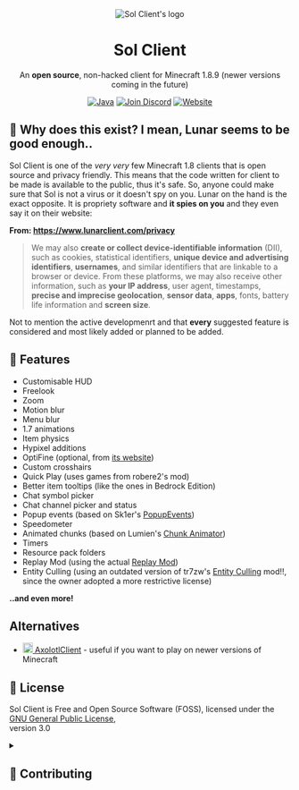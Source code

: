 <div align="center">

<img src="https://raw.githubusercontent.com/Sol-Client/client/develop/src/main/resources/assets/sol_client/textures/gui/icon.png" alt="Sol Client's logo">

# Sol Client

An **open source**, non-hacked client for Minecraft 1.8.9 (newer versions coming in the future)

<a href="https://www.java.com"><img alt="Java" src="https://cdn.jsdelivr.net/npm/@intergrav/devins-badges@3/assets/cozy/built-with/java_vector.svg"></a>
<a href="https://discord.gg/TSAkhgXNbK"><img alt="Join Discord" src="https://cdn.jsdelivr.net/npm/@intergrav/devins-badges@3/assets/cozy/social/discord-plural_vector.svg"></a>
<a href="https://sol-client.github.io"><img alt="Website" src="https://cdn.jsdelivr.net/npm/@intergrav/devins-badges@3/assets/cozy/documentation/website_vector.svg"></a>

</div>

## 🤔 Why does this exist? I mean, Lunar seems to be good enough..

Sol Client is one of the _very very_ few Minecraft 1.8 clients that is open source and privacy friendly. This means that the code written for client to be made is available to the public, thus it's safe. So, anyone could make sure that Sol is not a virus or it doesn't spy on you. Lunar on the hand is the exact opposite. It is propriety software and **it spies on you** and they even say it on their website:

**From: https://www.lunarclient.com/privacy**
> We may also **create or collect device-identifiable information** (DII), such as cookies, statistical identifiers, **unique device and advertising identifiers**, **usernames**, and similar identifiers that are linkable to a browser or device. From these platforms, we may also receive other information, such as **your IP address**, user agent, timestamps, **precise and imprecise geolocation**, **sensor data**, **apps**, fonts, battery life information and **screen size**.

Not to mention the active developmenrt and that **every** suggested feature is considered and most likely added or planned to be added.

## 📖 Features

- Customisable HUD
- Freelook
- Zoom
- Motion blur
- Menu blur
- 1.7 animations
- Item physics
- Hypixel additions
- OptiFine (optional, from [its website](https://optifine.net/downloads))
- Custom crosshairs
- Quick Play (uses games from robere2's mod)
- Better item tooltips (like the ones in Bedrock Edition)
- Chat symbol picker
- Chat channel picker and status
- Popup events (based on Sk1er's [PopupEvents](https://github.com/Sk1erLLC/PopupEvents))
- Speedometer
- Animated chunks (based on Lumien's [Chunk Animator](https://github.com/lumien231/Chunk-Animator))
- Timers
- Resource pack folders
- Replay Mod (using the actual [Replay Mod](https://github.com/ReplayMod/ReplayMod))
- Entity Culling (using an outdated version of tr7zw's [Entity Culling](https://github.com/tr7zw/EntityCulling) mod!!, since the owner adopted a more restrictive license)

**..and even more!**

## Alternatives

- [<img src="https://axolotlclient.github.io/images/icon.png" alt="AC icon" width="18"> AxolotlClient](https://axolotlclient.github.io/) - useful if you want to play on newer versions of Minecraft

## 💼 License

Sol Client is Free and Open Source Software (FOSS), licensed under the [GNU General Public License](LICENSE),<br />version 3.0

<details><summary><h2>🧪 Contributing</h2></summary>

If you want to contribute features, use the [`development`](https://github.com/Sol-Client/client) branch. If you want to contribute bug fixes, use the [`stable`](https://github.com/Sol-Client/client/tree/stable) branch.

### Code Formatting

Please use standard Java formatting conventions (the default Eclipse formatting profile, but with indented switch cases).
Using statements instead of blocks is fine.
Use tabs for indentation, and asterisks if more than one class is imported from a package.

### Building

To compile the client, run: `./gradlew build`

To run it, execute the following command: `./gradlew runClient`.

### Testing

Before a new release is created, there must be tested if Sol:

- Compiles
- Runs in development
- Runs the first or second time the client is game is launched on any machine
- Works in normal gameplay, with the new features enabled. This may mean releases take longer, but it is probably worth it
- The old features still work correctly
- Plays nicely with Watchdog (and other anticheats)

</details>

